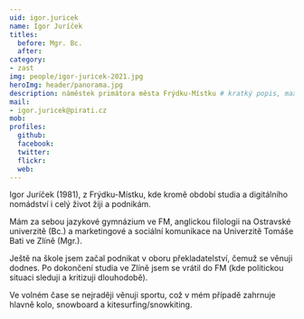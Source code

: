 ```yaml
---
uid: igor.juricek
name: Igor Juríček
titles:
  before: Mgr. Bc.
  after:
category:
- zast
img: people/igor-juricek-2021.jpg
heroImg: header/panorama.jpg
description: náměstek primátora města Frýdku-Místku # kratký popis, max 160 znaků
mail:
- igor.juricek@pirati.cz
mob:
profiles:
  github:                 
  facebook:
  twitter: 		  
  flickr:
  web:
---
```


Igor Juríček (1981), z Frýdku-Místku, kde kromě období studia a digitálního nomádství i celý život žiji a podnikám.

Mám za sebou jazykové gymnázium ve FM, anglickou filologii na Ostravské univerzitě (Bc.) a marketingové a sociální komunikace na Univerzitě Tomáše Bati ve Zlíně (Mgr.).

Ještě na škole jsem začal podnikat v oboru překladatelství, čemuž se věnuji dodnes. Po dokončení studia ve Zlíně jsem se vrátil do FM (kde politickou situaci sleduji a kritizuji dlouhodobě).

Ve volném čase se nejraději věnuji sportu, což v mém případě zahrnuje hlavně kolo, snowboard a kitesurfing/snowkiting.
